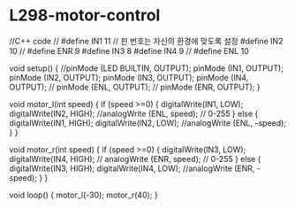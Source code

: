 # L298-motor-control
//C++ code
//
#define IN1 11 // 핀 번호는 자신의 환경에 맞도록 설정
#define IN2 10
// #define ENR 9 
#define IN3 8
#define IN4 9
// #define ENL 10

void setup()
{
    //pinMode (LED BUILTIN, OUTPUT);
    pinMode (IN1, OUTPUT);
    pinMode (IN2, OUTPUT);
    pinMode (IN3, OUTPUT);
    pinMode (IN4, OUTPUT);
//  pinMode (ENL, OUTPUT);
//  pinMode (ENR, OUTPUT);
}

void motor_l(int speed)
{
  if (speed >=0)
  {
    digitalWrite(IN1, LOW);
    digitalWrite(IN2, HIGH);
    //analogWrite (ENL, speed); // 0-255
  }
  else
  {
    digitalWrite(IN1, HIGH);
    digitalWrite(IN2, LOW);
    //analogWrite (ENL, -speed);
  }
}

void motor_r(int speed)
{
  if (speed >=0)
  {
    digitalWrite(IN3, LOW);
    digitalWrite(IN4, HIGH);
   // analogWrite (ENR, speed); // 0-255
  }
  else
  {
    digitalWrite(IN3, HIGH);
    digitalWrite(IN4, LOW);
    //analogWrite (ENR, -speed);
  }
}

void loop()
{
    motor_l(-30);
    motor_r(40);
}
```
